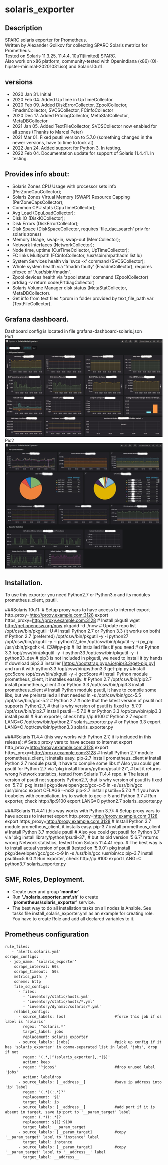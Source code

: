# solaris_exporter

## Description
SPARC solaris exporter for Prometheus.   
Written by Alexander Golikov for collecting SPARC Solaris metrics for Prometheus.  
Tested on Solaris 11.3.25, 11.4.4, 10u11(limited) SPARC.  
Also work on x86 platform, community-tested with Openindiana (x86) (OI-hipster-minimal-20201031.iso) and Solaris10u11. 

## versions
 - 2020 Jan 31. Initial  
 - 2020 Feb 04. Added UpTime in UpTimeCollector.  
 - 2020 Feb 09. Added DiskErrorCollector, ZpoolCollector, FmadmCollector, SVCSCollector, FCinfoCollector    
 - 2020 Dec 17. Added PrtdiagCollector, MetaStatCollector, MetaDBCollector
 - 2021 Jan 05. Added TextFileCollector, SVCSCollector now enabled for all zones (Thanks to Marcel Peter)
 - 2021 Mar 01. Fixed psutil version to 5.7.0 (something changed in the newer versions, have to time to look at)
 - 2022 Jan 24. Added support for Python 3. In testing.
 - 2022 Feb 04. Documentation update for support of Solaris 11.4.41. In testing.

## Provides info about:
  - Solaris Zones CPU Usage with processor sets info (PerZoneCpuCollector);
  - Solaris Zones Virtual Memory (SWAP) Resource Capping (PerZoneCapsCollector);
  - Common CPU stats (CpuTimeCollector);
  - Avg Load (CpuLoadCollector);
  - Disk IO (DiskIOCollector);
  - Disk Errors (DiskErrorCollector);
  - Disk Space (DiskSpaceCollector, requires 'file_dac_search' priv for solaris zones)
  - Memory Usage, swap-in, swap-out (MemCollector);
  - Network Interfaces (NetworkCollector);
  - Node time, uptime (CurTimeCollector, UpTimeCollector);
  - FC links Multipath (FCinfoCollector, /usr/sbin/mpathadm list lu)
  - System Services health via 'svcs -x' command (SVCSCollector);
  - Whole system health via 'fmadm faulty' (FmadmCollector), requires pfexec of '/usr/sbin/fmadm'.
  - Zpool devices health via 'zpool status' command (ZpoolCollector)
  - prtdiag -v return code(PrtdiagCollector)
  - Solaris Volume Manager disk status (MetaStatCollector, MetaDBCollector).
  - Get info from text files *.prom in folder provided by text_file_path var (TextFileCollector).

## Grafana dashboard.
Dashboard config is located in file grafana-dashboard-solaris.json  
Pic1
![](sol-exporter-graph1.jpg)
Pic2
![](sol-exporter-graph2.jpg)

## Installation. 
To use this exporter you need Python2.7 or Python3.x and its modules prometheus_client, psutil.

###Solaris 10u11:
        # Setup proxy vars to have access to internet
            export http_proxy=http://proxy.example.com:3128
            export https_proxy=http://proxy.example.com:3128
        # Install pkgutil
            wget http://get.opencsw.org/now 
            pkgadd -d ./now
        # Update repo list
            /opt/csw/bin/pkgutil -U
        # Install Python 2.7 or Python 3.3 (it works on both)
            # Python 2.7 (preferred)
                /opt/csw/bin/pkgutil -y -i python27
                /opt/csw/bin/pkgutil -y -i python27_dev
                /opt/csw/bin/pkgutil -y -i py_pip
                /usr/sbin/pkgchk -L CSWpy-pip               # list installed files if you need
            # or Python 3.3
                /opt/csw/bin/pkgutil -y -i python33
                /opt/csw/bin/pkgutil -y -i python33_dev
                # pip3 is not included in pkgutil, we need to install it by hands
                # download pip3.3 installer [https://bootstrap.pypa.io/pip/3.3/get-pip.py] and run it with python3.3
                /opt/csw/bin/python3.3 get-pip.py
        #Install gcc5core
            /opt/csw/bin/pkgutil -y -i gcc5core
        # Install Python module prometheus_client, it installes eassily.
            # Python 2.7
                /opt/csw/bin/pip2.7 install prometheus_client
            # or Python 3.3
                /opt/csw/bin/pip3.3 install prometheus_client
        # Install Python module psutil, it have to compile some libs, but we preinstalled all that needed
            ln -s /opt/csw/bin/gcc-5.5 /opt/csw/bin/gcc-5.2
            # Python 2.7
                # note that the latest version of psutil not supports Python2.7,
                # that is why version of psutil is fixed to '5.7.0'
                    /opt/csw/bin/pip2.7 install psutil==5.7.0
            # or Python 3.3
                /opt/csw/bin/pip3.3 install psutil
        # Run exporter, check http://ip:9100
            # Python 2.7
            export LANG=C
            /opt/csw/bin/python2.7 solaris_exporter.py
            # or Python 3.3
            export LANG=C
            /opt/csw/bin/python3.3 solaris_exporter.py


####Solaris 11.4.4 (this way works with Python 2.7, it is included in this release):
        # Setup proxy vars to have access to internet
            export http_proxy=http://proxy.example.com:3128
            export https_proxy=http://proxy.example.com:3128
        # Install Python 2.7 module prometheus_client, it installs easy.
            pip-2.7 install prometheus_client
        # Install Python 2.7 module psutil, it have to compile some libs
        # Also you could get psutil for Python 2.7 via 'pkg install library/python/psutil-27',
        # but it returns wrong Network statistics, tested from Solaris 11.4.4 repo.
        # The latest version of psutil not supports Python2.7, that is why version of psutil is fixed on '5.7.0'
            pkg install pkg:/developer/gcc/gcc-c-5
            ln -s /usr/bin/gcc /usr/bin/cc
            export CFLAGS=-m32
            pip-2.7 install psutil==5.7.0
            # if you have troubeles with compilation, try to switch to gcc-c-5 and Python 3.7 
        # Run exporter, check http://ip:9100
            export LANG=C
            python2.7 solaris_exporter.py


####Solaris 11.4.41 (this way works with Python 3.7):
        # Setup proxy vars to have access to internet
            export http_proxy=http://proxy.example.com:3128
            export https_proxy=http://proxy.example.com:3128
        # Install Python 3.7 module prometheus_client, it installs easу.
            pip-3.7 install prometheus_client
        # Install Python 3.7 module psutil
        # Also you could get psutil for Python 3.7 via 'pkg install library/python/psutil-37',
        # but its old version '5.6.7' returns wrong Network statistics, tested from Solaris 11.4.41 repo.
        # The best way is to install actual version of psutil (tested on '5.9.0') 
            pkg install pkg:/developer/gcc/gcc-c-9
            ln -s /usr/bin/gcc /usr/bin/cc
            pip-3.7 install psutil==5.9.0
        # Run exporter, check http://ip:9100
            export LANG=C
            python3.7 solaris_exporter.py

## SMF, Roles, Deployment. 
 - Create user and group '**monitor**'
 - Run **'./solaris_exporter_smf.sh'** to create '**prometheus/solaris_exporter**' service.
 - The best way to do all installation tasks on all nodes is Ansible. See tasks file install_solaris_exporter.yml as an example for creating role. You have to create Role and add all declared variables to it.
 
 
## Prometheus configuration
    rule_files:
       - 'alerts.solaris.yml'
    scrape_configs:
      - job_name: 'solaris_exporter'
        scrape_interval: 60s
        scrape_timeout:  50s
        metrics_path: /
        scheme: http
        file_sd_configs:
          - files:
            - 'inventory/static/hosts.yml'
            - 'inventory/static/hosts/*.yml'
            - 'inventory/dynamic/solaris/*.yml'
        relabel_configs:
          - source_labels: [os]                      #force this job if os label is 'solaris'
            regex: '^solaris.*'
            target_label: jobs
            replacement: solaris_exporter
          - source_labels: [jobs]                    #pick up config if it has 'solaris_exporter' in comma-separated list in label 'jobs', drop if not
            regex: '(.*,|^)solaris_exporter(,.*|$)'
            action: keep
          - regex: '^jobs$'                          #drop unused label 'jobs'
            action: labeldrop
          - source_labels: [__address__]             #save ip address into 'ip' label
            regex: '(.*)(:.*)?'
            replacement: '$1'
            target_label: ip
          - source_labels: [__address__]             #add port if it is absent in target, save ip:port to '__param_target' label
            regex: (.*)(:.*)?
            replacement: ${1}:9100
            target_label: __param_target
          - source_labels: [__param_target]          #copy '__param_target' label to 'instance' label
            target_label: instance
          - source_labels: [__param_target]          #copy '__param_target' label to '__address__' label
            target_label: __address__
